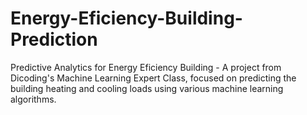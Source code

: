 # Energy-Eficiency-Building-Prediction
Predictive Analytics for Energy Eficiency Building - A project from Dicoding's Machine Learning Expert Class, focused on predicting the building heating and cooling loads using various machine learning algorithms. 
